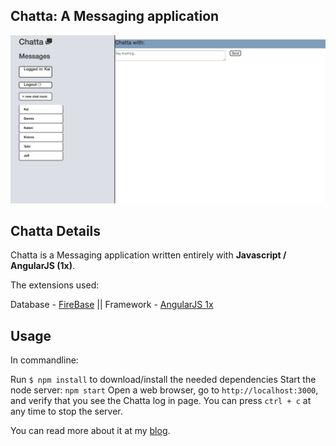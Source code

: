 ## Chatta: A Messaging application

![BlocChat pic](https://github.com/kaibrabo/chat-app/blob/master/chatta_home.png)

## Chatta Details

Chatta is a Messaging application written entirely with **Javascript / AngularJS (1x)**. 

The extensions used:

Database - [FireBase](https://firebase.google.com/) || 
Framework - [AngularJS 1x](https://angularjs.org/)

## Usage
In commandline:

Run `$ npm install` to download/install the needed dependencies
Start the node server: `npm start`
Open a web browser, go to `http://localhost:3000`, and verify that you see the Chatta log in page.
You can press `ctrl + c` at any time to stop the server.

You can read more about it at my [blog](http://kaibrabo.com).
